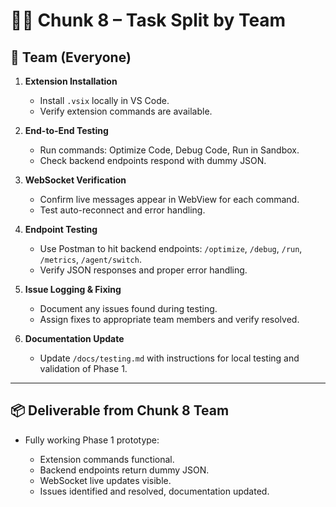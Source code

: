 # 👩‍💻 Chunk 8 – Task Split by Team

## 🔹 Team (Everyone)

1. **Extension Installation**

   * Install `.vsix` locally in VS Code.
   * Verify extension commands are available.

2. **End-to-End Testing**

   * Run commands: Optimize Code, Debug Code, Run in Sandbox.
   * Check backend endpoints respond with dummy JSON.

3. **WebSocket Verification**

   * Confirm live messages appear in WebView for each command.
   * Test auto-reconnect and error handling.

4. **Endpoint Testing**

   * Use Postman to hit backend endpoints: `/optimize`, `/debug`, `/run`, `/metrics`, `/agent/switch`.
   * Verify JSON responses and proper error handling.

5. **Issue Logging & Fixing**

   * Document any issues found during testing.
   * Assign fixes to appropriate team members and verify resolved.

6. **Documentation Update**

   * Update `/docs/testing.md` with instructions for local testing and validation of Phase 1.

---

## 📦 Deliverable from Chunk 8 Team

* Fully working Phase 1 prototype:

  * Extension commands functional.
  * Backend endpoints return dummy JSON.
  * WebSocket live updates visible.
  * Issues identified and resolved, documentation updated.
